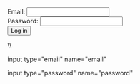 <form action="login" method="post">
  <div>
    <label>Email:</label>
    <input type="email" name="email">
  </div>
  <div>
    <label>Password:</label>
    <input type="password" name="password">
  </div>
  <button type="submit">Log in</button>
</form>\\

input type="email" name="email"

input type="password" name="password"
